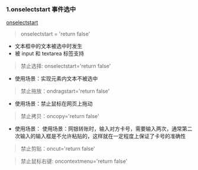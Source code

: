 <!-- ruler-tool文档 -->


### 1.onselectstart 事件选中

[onselectstart](https://www.jianshu.com/p/701cc19d2c5a)
> onselectstart = 'return false'
+ 文本框中的文本被选中时发生
+ 被 input 和 textarea 标签支持


> 禁止选择: onselectstart='return false'
  + 使用场景：实现元素内文本不被选中

> 禁止拖放：ondragstart='return false'
  + 使用场景：禁止鼠标在网页上拖动

> 禁止拷贝：oncopy='return false'
  + 使用场景： 使用场景：网银转账时，输入对方卡号，需要输入两次，通常第二次输入的输入框是不允许粘贴的，这样就在一定程度上保证了卡号的准确性


> 禁止剪贴：oncut='return false'

> 禁止鼠标右键: oncontextmenu='return false'
